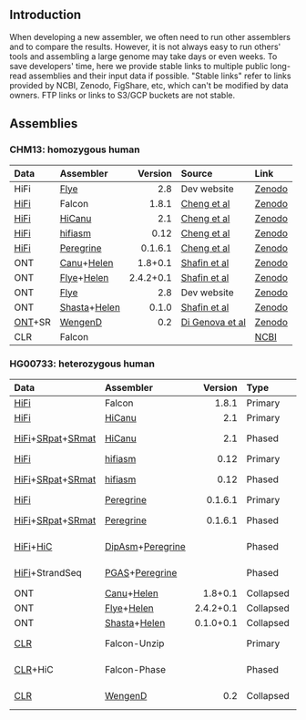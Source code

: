 ## Introduction

When developing a new assembler, we often need to run other assemblers and to
compare the results. However, it is not always easy to run others' tools and
assembling a large genome may take days or even weeks. To save developers'
time, here we provide stable links to multiple public long-read assemblies and
their input data if possible. "Stable links" refer to links provided by NCBI,
Zenodo, FigShare, etc, which can't be modified by data owners. FTP links or
links to S3/GCP buckets are not stable.

## Assemblies

### CHM13: homozygous human

|Data                |Assembler        |Version |Source                            |Link|
|:-------------------|:----------------|-------:|:---------------------------------|:---|
|HiFi                |[Flye][Flye]     |2.8     |Dev website                       |[Zenodo](https://zenodo.org/record/3965035/files/flye.v28.chm13.hifi.30x.fasta.gz?download=1)|
|[HiFi][CHM13-hifi1] |Falcon           |1.8.1   |[Cheng et al][ha-pub]             |[Zenodo](https://zenodo.org/record/4393631/files/CHM13.HiFi.Falcon-1.8.1.fa.gz?download=1)|
|[HiFi][CHM13-hifi1] |[HiCanu][canu]   |2.1     |[Cheng et al][ha-pub]             |[Zenodo](https://zenodo.org/record/4393631/files/CHM13.HiFi.HiCanu-2.1.fa.gz?download=1)|
|[HiFi][CHM13-hifi1] |[hifiasm][hifiasm]|0.12   |[Cheng et al][ha-pub]             |[Zenodo](https://zenodo.org/record/4393631/files/CHM13.HiFi.hifiasm-0.12.fa.gz?download=1)|
|[HiFi][CHM13-hifi1] |[Peregrine][pg]  |0.1.6.1 |[Cheng et al][ha-pub]             |[Zenodo](https://zenodo.org/record/4393631/files/CHM13.HiFi.Peregrine-0.1.6.1.fa.gz?download=1)|
|ONT                 |[Canu][canu]+[Helen][helen]|1.8+0.1|[Shafin et al][sh-pmid]  |[Zenodo](https://zenodo.org/record/4393631/files/CHM13.ONT.Canu-1.8_Helen.fa.gz?download=1)|
|ONT                 |[Flye][Flye]+[Helen][helen]|2.4.2+0.1|[Shafin et al][sh-pmid]|[Zenodo](https://zenodo.org/record/4393631/files/CHM13.ONT.Flye-2.4.2_Helen.fa.gz?download=1)|
|ONT                 |[Flye][Flye]     |2.8     |Dev website                       |[Zenodo](https://zenodo.org/record/3965035/files/flye.v28.chm13.ont.120x.fasta.gz?download=1)|
|ONT                 |[Shasta][shasta]+[Helen][helen]|0.1.0|[Shafin et al][sh-pmid]|[Zenodo](https://zenodo.org/record/4393631/files/CHM13.ONT.Shasta-0.1.0_Helen.fa.gz?download=1)|
|[ONT][CHM13-ont2]+SR|[WengenD][Wengen]|0.2     |[Di Genova et al][Wengan-pmid]    |[Zenodo](https://zenodo.org/record/3779515/files/CHM13.WenganD.ILL_UL_R3.fa.gz?download=1)   |
|CLR                 |Falcon           |        |                                  |[NCBI](https://ftp.ncbi.nlm.nih.gov/genomes/all/GCA/000/983/455/GCA_000983455.1_CHM13_Draft_Assembly/GCA_000983455.1_CHM13_Draft_Assembly_genomic.fna.gz)|

### HG00733: heterozygous human

|Data                  |Assembler        |Version|Type     |Source                                 |Link|
|:---------------------|:----------------|------:|:--------|:--------------------------------------|:---|
|[HiFi][HG00733-hifi]  |Falcon           |1.8.1  |Primary  |[Cheng et al][ha-pub]                  |[Zenodo](https://zenodo.org/record/4393631/files/HG00733.HiFi.Falcon-1.8.1.pri.fa.gz?download=1)|
|[HiFi][HG00733-hifi]  |[HiCanu][canu]   |2.1    |Primary  |[Cheng et al][ha-pub]                  |[Zenodo](https://zenodo.org/record/4393631/files/HG00733.HiFi.HiCanu-2.1.pri.fa.gz?download=1)|
|[HiFi][HG00733-hifi]+[SRpat][HG00733-sr-pat]+[SRmat][HG00733-sr-mat]|[HiCanu][canu]|2.1 |Phased|[Cheng et al][ha-pub]|[hap1](https://zenodo.org/record/4393631/files/HG00733.HiFi.HiCanu-2.1.hap1.fa.gz?download=1), [hap2](https://zenodo.org/record/4393631/files/HG00733.HiFi.HiCanu-2.1.hap2.fa.gz?download=1)|
|[HiFi][HG00733-hifi]  |[hifiasm][hifiasm]|0.12  |Primary  |[Cheng et al][ha-pub]                  |[Zenodo](https://zenodo.org/record/4393631/files/HG00733.HiFi.hifiasm-0.12.pri.fa.gz?download=1)|
|[HiFi][HG00733-hifi]+[SRpat][HG00733-sr-pat]+[SRmat][HG00733-sr-mat]|[hifiasm][hifiasm]|0.12|Phased|[Cheng et al][ha-pub]|[hap1](https://zenodo.org/record/4393631/files/HG00733.HiFi.hifiasm-0.12.hap1.fa.gz?download=1), [hap2](https://zenodo.org/record/4393631/files/HG00733.HiFi.hifiasm-0.12.hap2.fa.gz?download=1)|
|[HiFi][HG00733-hifi]  |[Peregrine][pg]  |0.1.6.1|Primary  |[Cheng et al][ha-pub]                  |[Zenodo](https://zenodo.org/record/4393631/files/HG00733.HiFi.Peregrine-0.1.6.1.pri.fa.gz?download=1)|
|[HiFi][HG00733-hifi]+[SRpat][HG00733-sr-pat]+[SRmat][HG00733-sr-mat]|[Peregrine][pg]|0.1.6.1|Phased|[Cheng et al][ha-pub]|[hap1](https://zenodo.org/record/4393631/files/HG00733.HiFi.Peregrine-0.1.6.1.hap1.fa.gz?download=1), [hap2](https://zenodo.org/record/4393631/files/HG00733.HiFi.Peregrine-0.1.6.1.hap2.fa.gz?download=1)|
|[HiFi][HG00733-hifi]+[HiC][HG00733-hic]|[DipAsm][da]+[Peregrine][pg]||Phased|[Garg et al][da-pmid]|[hap1](https://zenodo.org/record/4393631/files/HG00733.HiFi_HiC.DipAsm_Peregrine.hap1.fa.gz?download=1), [hap2](https://zenodo.org/record/4393631/files/HG00733.HiFi_HiC.DipAsm_Peregrine.hap2.fa.gz?download=1)|
|[HiFi][HG00733-hifi]+StrandSeq|[PGAS][pgas]+[Peregrine][pg]||Phased   |[Porubsky et al][ss-pmid]  |[hap1](https://zenodo.org/record/4393631/files/HG00733.HiFi_StrandSeq.PGAS_Peregrine.hap1.fa.gz?download=1), [hap2](https://zenodo.org/record/4393631/files/HG00733.HiFi_StrandSeq.PGAS_Peregrine.hap2.fa.gz?download=1)|
|ONT                   |[Canu][canu]+[Helen][helen]    |1.8+0.1  |Collapsed|[Shafin et al][sh-pmid]|[Zenodo](https://zenodo.org/record/4393631/files/HG00733.ONT.Canu-1.8_Helen.pri.fa.gz?download=1)|
|ONT                   |[Flye][Flye]+[Helen][helen]    |2.4.2+0.1|Collapsed|[Shafin et al][sh-pmid]|[Zenodo](https://zenodo.org/record/4393631/files/HG00733.ONT.Flye-2.4.2_Helen.pri.fa.gz?download=1)|
|ONT                   |[Shasta][shasta]+[Helen][helen]|0.1.0+0.1|Collapsed|[Shafin et al][sh-pmid]|[Zenodo](https://zenodo.org/record/4393631/files/HG00733.ONT.Shasta-0.1.0_Helen.pri.fa.gz?download=1)|
|[CLR][HG00733-clr]    |Falcon-Unzip     |       |Primary  |[Kronenberg et al][FP-preprint]        |[NCBI](https://ftp.ncbi.nlm.nih.gov/genomes/all/GCA/012/067/775/GCA_012067775.1_HG00733.Unzip_primary/GCA_012067775.1_HG00733.Unzip_primary_genomic.fna.gz)|
|[CLR][HG00733-clr]+HiC|Falcon-Phase     |       |Phased   |[Kronenberg et al][FP-preprint]        |[hap1](https://ftp.ncbi.nlm.nih.gov/genomes/all/GCA/012/067/855/GCA_012067855.1_HG00733.phase0_contigs/GCA_012067855.1_HG00733.phase0_contigs_genomic.fna.gz), [hap2](https://ftp.ncbi.nlm.nih.gov/genomes/all/GCA/012/067/805/GCA_012067805.1_HG00733.phase1_contigs/GCA_012067805.1_HG00733.phase1_contigs_genomic.fna.gz)|
|[CLR][HG00733-clr]    |[WengenD][Wengen]|0.2    |Collapsed|[Di Genova et al][Wengan-pmid]         |[Zenodo](https://zenodo.org/record/3779515/files/HG00733.WenganD.PAC-SequelI.fa.gz?download=1)|

[CHM13-hifi1]: https://www.ncbi.nlm.nih.gov/sra?term=(((SRR11292120)%20OR%20SRR11292121)%20OR%20SRR11292122)%20OR%20SRR11292123
[Flye]: https://github.com/fenderglass/Flye
[canu]: https://github.com/marbl/canu
[pg]: https://github.com/cschin/Peregrine
[pgas]: https://github.com/ptrebert/project-diploid-assembly
[helen]: https://github.com/kishwarshafin/helen
[da]: https://github.com/shilpagarg/DipAsm
[hifiasm]: https://github.com/chhylp123/hifiasm
[shasta]: https://github.com/chanzuckerberg/shasta
[Flye-pmid]: https://pubmed.ncbi.nlm.nih.gov/30936562/
[da-pmid]: https://pubmed.ncbi.nlm.nih.gov/33288905/
[ss-pmid]: https://pubmed.ncbi.nlm.nih.gov/33288906/
[sh-pmid]: https://pubmed.ncbi.nlm.nih.gov/32686750/
[Falcon-pmid]: https://pubmed.ncbi.nlm.nih.gov/27749838/
[FP-preprint]: https://www.biorxiv.org/content/10.1101/327064v2
[CHM13-ont2]: https://s3.amazonaws.com/nanopore-human-wgs/chm13/nanopore/rel3/rel3.fastq.gz
[Wengen]: https://github.com/adigenova/wengan
[Wengan-pmid]: https://pubmed.ncbi.nlm.nih.gov/33318652/
[HG00733-clr]: https://www.ncbi.nlm.nih.gov/sra/?term=SRR7615963
[HG00733-hifi]: https://www.ebi.ac.uk/ena/data/view/ERX3831682
[HG00733-sr-pat]: https://www.ebi.ac.uk/ena/data/view/ERR3241754
[HG00733-sr-mat]: https://www.ebi.ac.uk/ena/data/view/ERR3241755
[HG00733-hic]: https://www.ncbi.nlm.nih.gov/sra/?term=SRR11347815
[ha-pub]: https://arxiv.org/abs/2008.01237
